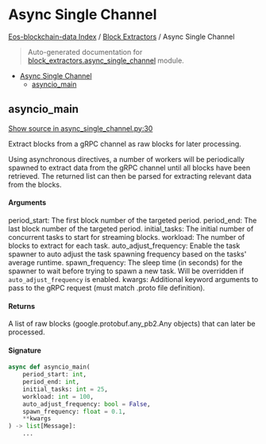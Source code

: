 # Async Single Channel

[Eos-blockchain-data Index](../README.md#eos-blockchain-data-index) /
[Block Extractors](./index.md#block-extractors) /
Async Single Channel

> Auto-generated documentation for [block_extractors.async_single_channel](https://github.com/Krow10/eos-blockchain-data/blob/main/block_extractors/async_single_channel.py) module.

- [Async Single Channel](#async-single-channel)
  - [asyncio_main](#asyncio_main)

## asyncio_main

[Show source in async_single_channel.py:30](https://github.com/Krow10/eos-blockchain-data/blob/main/block_extractors/async_single_channel.py#L30)

Extract blocks from a gRPC channel as raw blocks for later processing.

Using asynchronous directives, a number of workers will be periodically spawned to
extract data from the gRPC channel until all blocks have been retrieved.
The returned list can then be parsed for extracting relevant data from the blocks.

#### Arguments

period_start:
    The first block number of the targeted period.
period_end:
    The last block number of the targeted period.
initial_tasks:
    The initial number of concurrent tasks to start for streaming blocks.
workload:
    The number of blocks to extract for each task.
auto_adjust_frequency:
    Enable the task spawner to auto adjust the task spawning frequency based on the tasks' average runtime.
spawn_frequency:
    The sleep time (in seconds) for the spawner to wait before trying to spawn a new task.
    Will be overridden if `auto_adjust_frequency` is enabled.
kwargs:
    Additional keyword arguments to pass to the gRPC request (must match .proto file definition).

#### Returns

A list of raw blocks (google.protobuf.any_pb2.Any objects) that can later be processed.

#### Signature

```python
async def asyncio_main(
    period_start: int,
    period_end: int,
    initial_tasks: int = 25,
    workload: int = 100,
    auto_adjust_frequency: bool = False,
    spawn_frequency: float = 0.1,
    **kwargs
) -> list[Message]:
    ...
```


